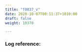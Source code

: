 ```yaml
---
title: "f0037_v"
date: 2020-10-07T00:11:37+1010:00
draft: false
weight: 10370

---
```


### Log reference: <no value>

```
